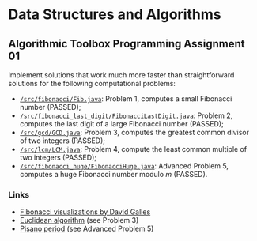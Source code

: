 # Data Structures and Algorithms
## Algorithmic Toolbox Programming Assignment 01
Implement solutions that work much more faster than straightforward solutions for the following computational problems:
* [`/src/fibonacci/Fib.java`](src/fibonacci/Fib.java): Problem 1, computes a small Fibonacci number (PASSED);
* [`/src/fibonacci_last_digit/FibonacciLastDigit.java`](src/fibonacci_last_digit/FibonacciLastDigit.java): Problem 2, computes the last digit of a large Fibonacci number (PASSED);
* [`/src/gcd/GCD.java`](src/gcd/GCD.java): Problem 3, computes the greatest common divisor of two integers (PASSED);
* [`/src/lcm/LCM.java`](src/lcm/LCM.java): Problem 4, compute the least common multiple of two integers (PASSED);
* [`/src/fibonacci_huge/FibonacciHuge.java`](src/fibonacci_huge/FibonacciHuge.java): Advanced Problem 5, computes a huge Fibonacci number modulo *m* (PASSED).

### Links
* [Fibonacci visualizations by David Galles](http://www.cs.usfca.edu/~galles/visualization/DPFib.html)
* [Euclidean algorithm](https://en.wikipedia.org/wiki/Euclidean_algorithm) (see Problem 3)
* [Pisano period](https://en.wikipedia.org/wiki/Pisano_period) (see Advanced Problem 5)
